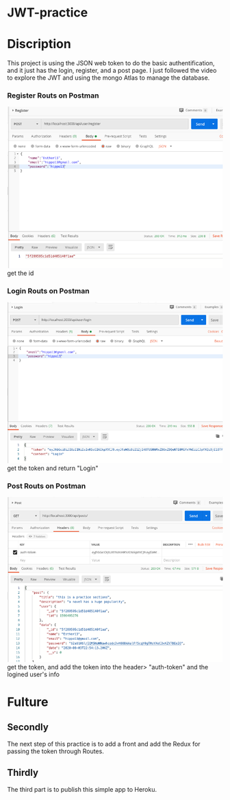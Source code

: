 # JWT-practice
# Discription 
This project is using the JSON web token to do the basic authentification, and it just has the login, register, and a post page.  I just followed the video to explore the JWT and using the mongo Atlas to manage the database. 

### Register Routs on Postman

![Screenshot](/screenshots/register.png)
get the id

### Login Routs on Postman

![Screenshot](/screenshots/login.png)
get the token and return "Login"
### Post Routs on Postman

![Screenshot](/screenshots/post.png)
get the token, and add the token into the header> "auth-token"
and the logined user's info
# Fulture

## Secondly
The next step of this practice is to add a front and add the Redux for passing the token through Routes.

## Thirdly
The third part is to publish this simple app to Heroku.  
